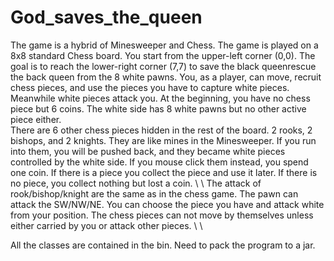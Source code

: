 # God_saves_the_queen
The game is a hybrid of Minesweeper and Chess. The game is played on a 8x8 standard Chess board. 
You start from the upper-left corner (0,0). The goal is to reach the lower-right corner (7,7) to save the black queenrescue the back queen from the 8 white pawns.
You, as a player, can move,  recruit chess pieces, and use the pieces you have to capture white pieces. Meanwhile white pieces attack you. 
At the beginning, you have no chess piece but 6 coins. The white side has 8 white pawns but no other active piece either.  
There are 6 other chess pieces hidden in the rest of the board. 2 rooks, 2 bishops, and 2 knights. They are like mines in the Minesweeper. If you run into them, you will be pushed back, and they became white pieces controlled by the white side. If you mouse click them instead, you spend one coin. If there is a piece you collect the piece and use it later. If there is no piece, you collect nothing but lost a coin. \ \ The attack of rook/bishop/knight are the same as in the chess game. The pawn can attack the SW/NW/NE. You can choose the piece you have and attack white from your position. The chess pieces can not move by themselves unless either carried by you or attack other pieces. \ \

All the classes are contained in the bin. Need to pack the program to a jar. 

